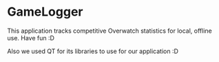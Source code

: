 # GameLogger

This application tracks competitive Overwatch statistics for local, offline use. Have fun :D

Also we used QT for its libraries to use for our application :D
